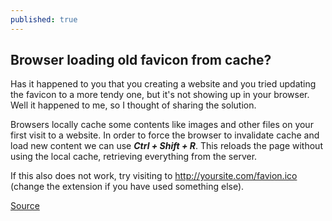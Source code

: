 ```yaml
---
published: true
---
```

## Browser loading old favicon from cache?

Has it happened to you that you creating a website and you tried updating the favicon to a more tendy one, but it's not showing up in your browser. Well it happened to me, so I thought of sharing the solution.

Browsers locally cache some contents like images and other files on your first visit to a website. In order to force the browser to invalidate cache and load new content we can use _**Ctrl + Shift + R**_. This reloads the page without using the local cache, retrieving everything from the server.

If this also does not work, try visiting to http://yoursite.com/favion.ico (change the extension if you have used something else). 

[Source](https://superuser.com/questions/375321/how-to-refresh-bookmark-favicons-in-chrome)
